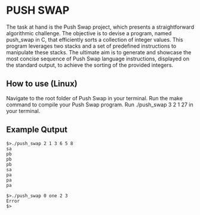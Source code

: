 # PUSH SWAP

The task at hand is the Push Swap project, which presents a straightforward algorithmic challenge. 
The objective is to devise a program, named push_swap in C, that efficiently sorts a collection of integer values. 
This program leverages two stacks and a set of predefined instructions to manipulate these stacks. 
The ultimate aim is to generate and showcase the most concise sequence of Push Swap language instructions, 
displayed on the standard output, to achieve the sorting of the provided integers.

## How to use (Linux)

Navigate to the root folder of Push Swap in your terminal.
Run the make command to compile your Push Swap program.
Run ./push_swap 3 2 1 27 in your terminal.

## Example Qutput
```
$>./push_swap 2 1 3 6 5 8
sa
pb
pb
pb
sa
pa
pa
pa

$>./push_swap 0 one 2 3
Error
$>
```
